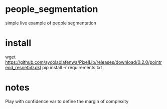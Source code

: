 # people_segmentation
simple live example of people segmentation

# install
wget https://github.com/ayoolaolafenwa/PixelLib/releases/download/0.2.0/pointrend_resnet50.pkl
pip install -r requirements.txt

# notes
Play with confidence var to define the margin of complexity